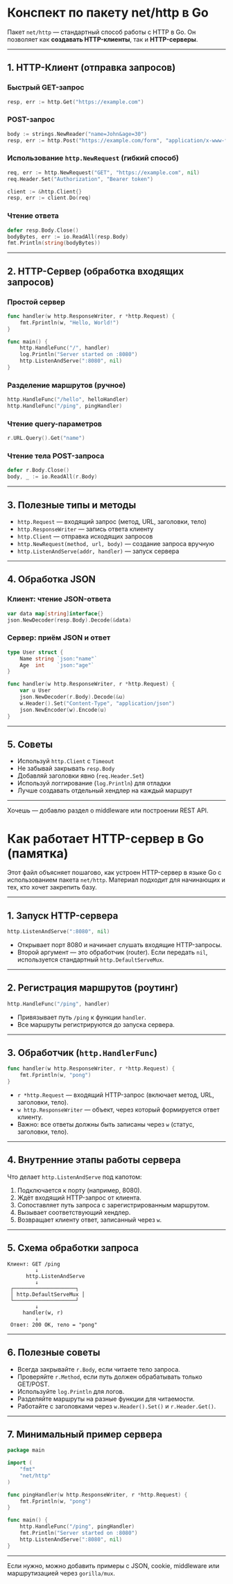 # Конспект по пакету net/http в Go

Пакет `net/http` — стандартный способ работы с HTTP в Go. Он позволяет как **создавать HTTP-клиенты**, так и **HTTP-серверы**.

---

## 1. HTTP-Клиент (отправка запросов)

### Быстрый GET-запрос
```go
resp, err := http.Get("https://example.com")
```

### POST-запрос
```go
body := strings.NewReader("name=John&age=30")
resp, err := http.Post("https://example.com/form", "application/x-www-form-urlencoded", body)
```

### Использование `http.NewRequest` (гибкий способ)
```go
req, err := http.NewRequest("GET", "https://example.com", nil)
req.Header.Set("Authorization", "Bearer token")

client := &http.Client{}
resp, err := client.Do(req)
```

### Чтение ответа
```go
defer resp.Body.Close()
bodyBytes, err := io.ReadAll(resp.Body)
fmt.Println(string(bodyBytes))
```

---

## 2. HTTP-Сервер (обработка входящих запросов)

### Простой сервер
```go
func handler(w http.ResponseWriter, r *http.Request) {
    fmt.Fprintln(w, "Hello, World!")
}

func main() {
    http.HandleFunc("/", handler)
    log.Println("Server started on :8080")
    http.ListenAndServe(":8080", nil)
}
```

### Разделение маршрутов (ручное)
```go
http.HandleFunc("/hello", helloHandler)
http.HandleFunc("/ping", pingHandler)
```

### Чтение query-параметров
```go
r.URL.Query().Get("name")
```

### Чтение тела POST-запроса
```go
defer r.Body.Close()
body, _ := io.ReadAll(r.Body)
```

---

## 3. Полезные типы и методы

- `http.Request` — входящий запрос (метод, URL, заголовки, тело)
- `http.ResponseWriter` — запись ответа клиенту
- `http.Client` — отправка исходящих запросов
- `http.NewRequest(method, url, body)` — создание запроса вручную
- `http.ListenAndServe(addr, handler)` — запуск сервера

---

## 4. Обработка JSON

### Клиент: чтение JSON-ответа
```go
var data map[string]interface{}
json.NewDecoder(resp.Body).Decode(&data)
```

### Сервер: приём JSON и ответ
```go
type User struct {
    Name string `json:"name"`
    Age  int    `json:"age"`
}

func handler(w http.ResponseWriter, r *http.Request) {
    var u User
    json.NewDecoder(r.Body).Decode(&u)
    w.Header().Set("Content-Type", "application/json")
    json.NewEncoder(w).Encode(u)
}
```

---

## 5. Советы

- Используй `http.Client` с `Timeout`
- Не забывай закрывать `resp.Body`
- Добавляй заголовки явно (`req.Header.Set`)
- Используй логгирование (`log.Println`) для отладки
- Лучше создавать отдельный хендлер на каждый маршрут

---

Хочешь — добавлю раздел о middleware или построении REST API.



# Как работает HTTP-сервер в Go (памятка)

Этот файл объясняет пошагово, как устроен HTTP-сервер в языке Go с использованием пакета `net/http`. Материал подходит для начинающих и тех, кто хочет закрепить базу.

---

## 1. Запуск HTTP-сервера

```go
http.ListenAndServe(":8080", nil)
```

- Открывает порт 8080 и начинает слушать входящие HTTP-запросы.
- Второй аргумент — это обработчик (router). Если передать `nil`, используется стандартный `http.DefaultServeMux`.

---

## 2. Регистрация маршрутов (роутинг)

```go
http.HandleFunc("/ping", handler)
```

- Привязывает путь `/ping` к функции `handler`.
- Все маршруты регистрируются до запуска сервера.

---

## 3. Обработчик (`http.HandlerFunc`)

```go
func handler(w http.ResponseWriter, r *http.Request) {
    fmt.Fprintln(w, "pong")
}
```

- `r *http.Request` — входящий HTTP-запрос (включает метод, URL, заголовки, тело).
- `w http.ResponseWriter` — объект, через который формируется ответ клиенту.
- Важно: все ответы должны быть записаны через `w` (статус, заголовки, тело).

---

## 4. Внутренние этапы работы сервера

Что делает `http.ListenAndServe` под капотом:

1. Подключается к порту (например, 8080).
2. Ждёт входящий HTTP-запрос от клиента.
3. Сопоставляет путь запроса с зарегистрированным маршрутом.
4. Вызывает соответствующий хендлер.
5. Возвращает клиенту ответ, записанный через `w`.

---

## 5. Схема обработки запроса

```text
Клиент: GET /ping
         ↓
      http.ListenAndServe
         ↓
 ┌────────────────────┐
 │ http.DefaultServeMux │
 └────────────────────┘
         ↓
     handler(w, r)
         ↓
 Ответ: 200 OK, тело = "pong"
```

---

## 6. Полезные советы

- Всегда закрывайте `r.Body`, если читаете тело запроса.
- Проверяйте `r.Method`, если путь должен обрабатывать только GET/POST.
- Используйте `log.Println` для логов.
- Разделяйте маршруты на разные функции для читаемости.
- Работайте с заголовками через `w.Header().Set()` и `r.Header.Get()`.

---

## 7. Минимальный пример сервера

```go
package main

import (
	"fmt"
	"net/http"
)

func pingHandler(w http.ResponseWriter, r *http.Request) {
	fmt.Fprintln(w, "pong")
}

func main() {
	http.HandleFunc("/ping", pingHandler)
	fmt.Println("Server started on :8080")
	http.ListenAndServe(":8080", nil)
}
```

---

Если нужно, можно добавить примеры с JSON, cookie, middleware или маршрутизацией через `gorilla/mux`.


